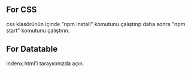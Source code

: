 ## For CSS
css klasörünün içinde "npm install" komutunu çalıştırıp daha sonra "npm start" komutunu çalıştırın.

## For Datatable
indenx.html'i tarayıcınızda açın.